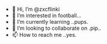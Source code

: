 - 👋 Hi, I’m @zxcflinki
- 👀 I’m interested in football...
- 🌱 I’m currently learning ..pups.
- 💞️ I’m looking to collaborate on .pip..
- 📫 How to reach me ..yes.

<!---
zxcflinki/zxcflinki is a ✨ special ✨ repository because its `README.md` (this file) appears on your GitHub profile.
You can click the Preview link to take a look at your changes.
--->
